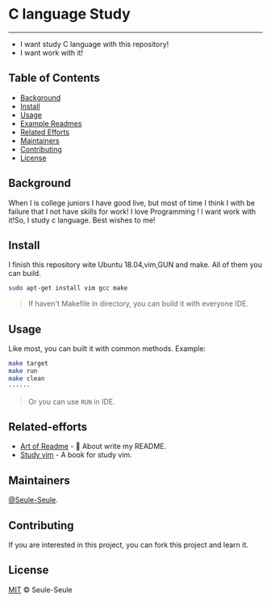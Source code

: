 # C language Study 

***

* I want study C language with this repository! 
* I want work with it! 

## Table of Contents ## 
- [Background](#Background)
- [Install](#Install)
- [Usage](#Usage)
- [Example Readmes](#Example-readmes)
- [Related Efforts](#Related-efforts)
- [Maintainers](#Maintainers)
- [Contributing](#Contributing)
- [License](#License)

## Background
When I is college juniors I have good live, but most of time I think I with be failure that I not have skills for work!
I love Programming ! I want work with it!So, I study c language.
Best wishes to me!

## Install
I finish this repository wite Ubuntu 18.04,vim,GUN and make. All of them you can build. 
```sh
sudo apt-get install vim gcc make
```
> If haven't Makefile in directory, you can build it with everyone IDE. 

## Usage
Like most, you can built it with common methods.
Example:
```sh
make target
make run 
make clean
······
```
> Or you can use `RUN` in IDE.

## Related-efforts
- [Art of Readme](https://github.com/Seule-Seule/Readme) - 💌 About write my README.
- [Study vim](https://github.com/Seule-Seule/vim) - A book for study vim.

## Maintainers
[@Seule-Seule](https://github.com/Seule-Seule).

## Contributing
If you are interested in this project, you can fork this project and learn it.

## License

[MIT](LICENSE) © Seule-Seule

